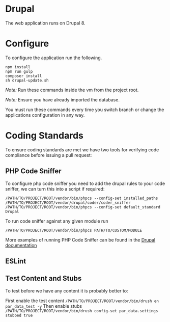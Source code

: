 # Drupal

The web application runs on Drupal 8.

# Configure

To configure the application run the following.

    npm install
    npm run gulp
    composer install
    sh drupal-update.sh
    
*Note:* Run these commands inside the vm from the project root.

*Note:* Ensure you have already imported the database.
    
You must run these commands every time you switch branch or change the applications configuration in any way.

# Coding Standards

To ensure coding standards are met we have two tools for verifying code compliance before issuing a pull request:

## PHP Code Sniffer

To configure php code sniffer you need to add the drupal rules to your code sniffer, we can turn this into a script if required:
    
    /PATH/TO/PROJECT/ROOT/vendor/bin/phpcs --config-set installed_paths /PATH/TO/PROJECT/ROOT/vendor/drupal/coder/coder_sniffer
    /PATH/TO/PROJECT/ROOT/vendor/bin/phpcs --config-set default_standard Drupal

To run code sniffer against any given module run
    
    /PATH/TO/PROJECT/ROOT/vendor/bin/phpcs PATH/TO/CUSTOM/MODULE

More examples of running PHP Code Sniffer can be found in the [Drupal documentation](https://www.drupal.org/node/1419988)

## ESLint


## Test Content and Stubs
To test before we have any content it is probably better to:

First enable the test content `/PATH/TO/PROJECT/ROOT/vendor/bin/drush en par_data_test -y`
Then enable stubs `/PATH/TO/PROJECT/ROOT/vendor/bin/drush config-set par_data.settings stubbed true`
